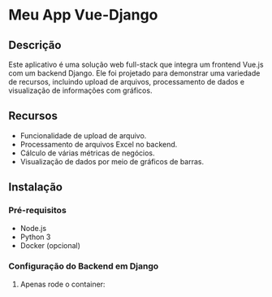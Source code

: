 # Meu App Vue-Django

## Descrição

Este aplicativo é uma solução web full-stack que integra um frontend Vue.js com um backend Django. Ele foi projetado para demonstrar uma variedade de recursos, incluindo upload de arquivos, processamento de dados e visualização de informações com gráficos.

## Recursos

- Funcionalidade de upload de arquivo.
- Processamento de arquivos Excel no backend.
- Cálculo de várias métricas de negócios.
- Visualização de dados por meio de gráficos de barras.

## Instalação

### Pré-requisitos

- Node.js
- Python 3
- Docker (opcional)

### Configuração do Backend em Django

1. Apenas rode o container: